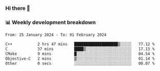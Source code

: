 ### Hi there 👋

### 📊 Weekly development breakdown
<!--START_SECTION:waka-->

```txt
From: 25 January 2024 - To: 01 February 2024

C++           2 hrs 47 mins   ███████████████████▒░░░░░   77.12 %
C             37 mins         ████▒░░░░░░░░░░░░░░░░░░░░   17.13 %
CMake         9 mins          █░░░░░░░░░░░░░░░░░░░░░░░░   04.54 %
Objective-C   2 mins          ▒░░░░░░░░░░░░░░░░░░░░░░░░   01.14 %
Other         0 secs          ░░░░░░░░░░░░░░░░░░░░░░░░░   00.07 %
```

<!--END_SECTION:waka-->
